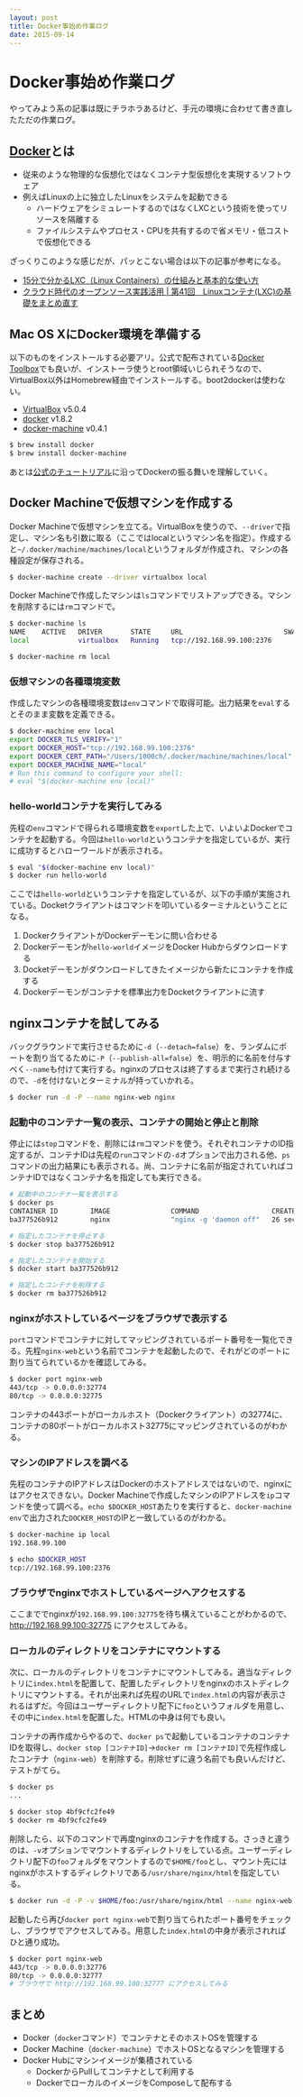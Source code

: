 ```yaml
---
layout: post
title: Docker事始め作業ログ
date: 2015-09-14
---
```


# Docker事始め作業ログ

やってみよう系の記事は既にチラホラあるけど、手元の環境に合わせて書き直したただの作業ログ。

## [Docker](https://www.docker.com)とは

- 従来のような物理的な仮想化ではなくコンテナ型仮想化を実現するソフトウェア
- 例えばLinuxの上に独立したLinuxをシステムを起動できる
  - ハードウェアをシミュレートするのではなくLXCという技術を使ってリソースを隔離する
  - ファイルシステムやプロセス・CPUを共有するので省メモリ・低コストで仮想化できる

ざっくりこのような感じだが、パッとこない場合は以下の記事が参考になる。

- [15分で分かるLXC（Linux Containers）の仕組みと基本的な使い方](http://knowledge.sakura.ad.jp/tech/2108/)
- [クラウド時代のオープンソース実践活用 | 第41回　Linuxコンテナ(LXC)の基礎をまとめ直す](http://www.school.ctc-g.co.jp/columns/nakai/nakai41.html)

## Mac OS XにDocker環境を準備する

以下のものをインストールする必要アリ。公式で配布されている[Docker Toolbox](https://www.docker.com/toolbox)でも良いが、インストーラ使うとroot領域いじられそうなので、VirtualBox以外はHomebrew経由でインストールする。boot2dockerは使わない。

- [VirtualBox](https://www.virtualbox.org/wiki/Downloads) v5.0.4
- [docker](https://github.com/docker/docker) v1.8.2
- [docker-machine](https://github.com/docker/machine) v0.4.1

```bash
$ brew install docker
$ brew install docker-machine
```

あとは[公式のチュートリアル](https://docs.docker.com/installation/mac/)に沿ってDockerの振る舞いを理解していく。

## Docker Machineで仮想マシンを作成する

Docker Machineで仮想マシンを立てる。VirtualBoxを使うので、`--driver`で指定し、マシン名も引数に取る（ここではlocalというマシン名を指定）。作成すると`~/.docker/machine/machines/local`というフォルダが作成され、マシンの各種設定が保存される。

```bash
$ docker-machine create --driver virtualbox local
```

Docker Machineで作成したマシンは`ls`コマンドでリストアップできる。マシンを削除するには`rm`コマンドで。

```bash
$ docker-machine ls
NAME    ACTIVE   DRIVER       STATE     URL                         SWARM
local            virtualbox   Running   tcp://192.168.99.100:2376

$ docker-machine rm local
```

### 仮想マシンの各種環境変数

作成したマシンの各種環境変数は`env`コマンドで取得可能。出力結果を`eval`するとそのまま変数を定義できる。

```bash
$ docker-machine env local
export DOCKER_TLS_VERIFY="1"
export DOCKER_HOST="tcp://192.168.99.100:2376"
export DOCKER_CERT_PATH="/Users/1000ch/.docker/machine/machines/local"
export DOCKER_MACHINE_NAME="local"
# Run this command to configure your shell:
# eval "$(docker-machine env local)"
```

### hello-worldコンテナを実行してみる

先程の`env`コマンドで得られる環境変数を`export`した上で、いよいよDockerでコンテナを起動する。今回は`hello-world`というコンテナを指定しているが、実行に成功するとハローワールドが表示される。

```bash
$ eval "$(docker-machine env local)"
$ docker run hello-world
```

ここでは`hello-world`というコンテナを指定しているが、以下の手順が実施されている。Docketクライアントはコマンドを叩いているターミナルということになる。

1. DockerクライアントがDockerデーモンに問い合わせる
2. Dockerデーモンが`hello-world`イメージをDocker Hubからダウンロードする
3. Docketデーモンがダウンロードしてきたイメージから新たにコンテナを作成する
4. Dockerデーモンがコンテナを標準出力をDocketクライアントに流す

## nginxコンテナを試してみる

バックグラウンドで実行させるために`-d`（`--detach=false`）を、ランダムにポートを割り当てるために`-P`（`--publish-all=false`）を、明示的に名前を付与すべく`--name`も付けて実行する。nginxのプロセスは終了するまで実行され続けるので、`-d`を付けないとターミナルが持っていかれる。

```bash
$ docker run -d -P --name nginx-web nginx
```

### 起動中のコンテナ一覧の表示、コンテナの開始と停止と削除

停止には`stop`コマンドを、削除には`rm`コマンドを使う。それぞれコンテナのID指定するが、コンテナIDは先程の`run`コマンドの`-d`オプションで出力される他、`ps`コマンドの出力結果にも表示される。尚、コンテナに名前が指定されていればコンテナIDではなくコンテナ名を指定しても実行できる。

```bash
# 起動中のコンテナ一覧を表示する
$ docker ps
CONTAINER ID        IMAGE               COMMAND                  CREATED             STATUS              PORTS                                           NAMES
ba377526b912        nginx               "nginx -g 'daemon off"   26 seconds ago      Up 2 seconds        0.0.0.0:32775->80/tcp, 0.0.0.0:32774->443/tcp   nginx-web

# 指定したコンテナを停止する
$ docker stop ba377526b912

# 指定したコンテナを開始する
$ docker start ba377526b912

# 指定したコンテナを削除する
$ docker rm ba377526b912
```

### nginxがホストしているページをブラウザで表示する

`port`コマンドでコンテナに対してマッピングされているポート番号を一覧化できる。先程`nginx-web`という名前でコンテナを起動したので、それがどのポートに割り当てられているかを確認してみる。

```bash
$ docker port nginx-web
443/tcp -> 0.0.0.0:32774
80/tcp -> 0.0.0.0:32775
```

コンテナの443ポートがローカルホスト（Dockerクライアント）の32774に、コンテナの80ポートがローカルホスト32775にマッピングされているのがわかる。

### マシンのIPアドレスを調べる

先程のコンテナのIPアドレスはDockerのホストアドレスではないので、nginxにはアクセスできない。Docker Machineで作成したマシンのIPアドレスを`ip`コマンドを使って調べる。`echo $DOCKER_HOST`あたりを実行すると、`docker-machine env`で出力された`DOCKER_HOST`のIPと一致しているのがわかる。

```bash
$ docker-machine ip local
192.168.99.100

$ echo $DOCKER_HOST
tcp://192.168.99.100:2376
```

### ブラウザでnginxでホストしているページへアクセスする

ここまででnginxが`192.168.99.100:32775`を待ち構えていることがわかるので、 http://192.168.99.100:32775 にアクセスしてみる。

### ローカルのディレクトリをコンテナにマウントする

次に、ローカルのディレクトリをコンテナにマウントしてみる。適当なディレクトリに`index.html`を配置して、配置したディレクトリをnginxのホストディレクトリにマウントする。それが出来れば先程のURLで`index.html`の内容が表示されるはずだ。今回はユーザーディレクトリ配下に`foo`というフォルダを用意し、その中に`index.html`を配置した。HTMLの中身は何でも良い。

コンテナの再作成からやるので、`docker ps`で起動しているコンテナのコンテナIDを取得し、`docker stop [コンテナID]`→`docker rm [コンテナID]`で先程作成したコンテナ（`nginx-web`）を削除する。削除せずに違う名前でも良いんだけど、テストがてら。

```bash
$ docker ps
...

$ docker stop 4bf9cfc2fe49
$ docker rm 4bf9cfc2fe49
```

削除したら、以下のコマンドで再度nginxのコンテナを作成する。さっきと違うのは、`-v`オプションでマウントするディレクトリをしている点。ユーザーディレクトリ配下の`foo`フォルダをマウントするので`$HOME/foo`とし、マウント先にはnginxがホストするディレクトリである`/usr/share/nginx/html`を指定している。

```bash
$ docker run -d -P -v $HOME/foo:/usr/share/nginx/html --name nginx-web nginx
```

起動したら再び`docker port nginx-web`で割り当てられたポート番号をチェックし、ブラウザでアクセスしてみる。用意した`index.html`の中身が表示されればひと通り成功。

```bash
$ docker port nginx-web
443/tcp -> 0.0.0.0:32776
80/tcp -> 0.0.0.0:32777
# ブラウザで http://192.168.99.100:32777 にアクセスしてみる
```

## まとめ

- Docker（`docker`コマンド）でコンテナとそのホストOSを管理する
- Docker Machine（`docker-machine`）でホストOSとなるマシンを管理する
- Docker Hubにマシンイメージが集積されている
    - DockerからPullしてコンテナとして利用する
    - DockerでローカルのイメージをComposeして配布する
